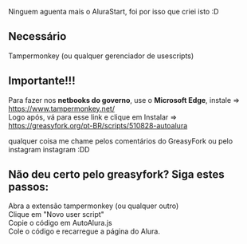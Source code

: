 Ninguem aguenta mais o AluraStart, foi por isso que criei isto :D

## Necessário
Tampermonkey (ou qualquer gerenciador de usescripts)

## Importante!!!
Para fazer nos <strong>netbooks do governo</strong>, use o <strong>Microsoft Edge</strong>, instale => https://www.tampermonkey.net/ </br>
Logo após, vá para esse link e clique em Instalar => https://greasyfork.org/pt-BR/scripts/510828-autoalura

qualquer coisa me chame pelos comentários do GreasyFork ou pelo instagram instagram :DD

## Não deu certo pelo greasyfork? Siga estes passos: 
Abra a extensão tampermonkey (ou qualquer outro)</br>
Clique em "Novo user script"</br>
Copie o código em AutoAlura.js</br>
Cole o código e recarregue a página do Alura.
